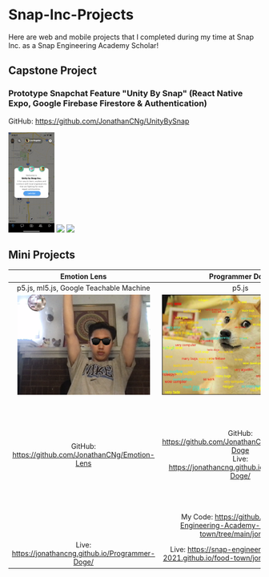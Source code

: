 # Snap-Inc-Projects

Here are web and mobile projects that I completed during my time at Snap Inc. as a Snap Engineering Academy Scholar!

## Capstone Project

### Prototype Snapchat Feature "Unity By Snap" (React Native Expo, Google Firebase Firestore & Authentication)
GitHub: https://github.com/JonathanCNg/UnityBySnap
<p>
  <img src="Samples/UnityBySnap.png" height="200"/>
  <img src="Samples/BitmojiWalkthroughDemo.gif" height="200"/>
  <img src="Samples/CoCoDemo.gif" height="200"/>
</p>

## Mini Projects

Emotion Lens | Programmer Doge | Seaside Bakery
:-------------------------:|:-------------------------:|:-------------------------:
p5.js, ml5.js, Google Teachable Machine | p5.js | HTML/CSS/JS
<img src="Samples/EmotionLens.png" height="200"/> | <img src="Samples/ProgrammerDoge.jpg" height="200"/> | <img src="Samples/SeasideDonuts.jpg" height="200"/>
GitHub: https://github.com/JonathanCNg/Emotion-Lens | GitHub: https://github.com/JonathanCNg/Programmer-Doge <br/> Live: https://jonathancng.github.io/Programmer-Doge/ | GitHub: https://github.com/Snap-Engineering-Academy-2021/food-town <br/> My Code: https://github.com/Snap-Engineering-Academy-2021/food-town/tree/main/jonathan <br/> Live: https://snap-engineering-academy-2021.github.io/food-town/jonathan/index.html
| | My Code: https://github.com/Snap-Engineering-Academy-2021/food-town/tree/main/jonathan 
| Live: https://jonathancng.github.io/Programmer-Doge/ | Live: https://snap-engineering-academy-2021.github.io/food-town/jonathan/index.html
